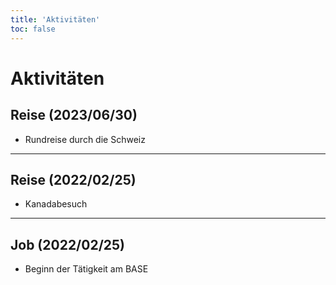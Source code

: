```yaml
---
title: 'Aktivitäten'
toc: false
---
```


# Aktivitäten

## Reise (2023/06/30)

* Rundreise durch die Schweiz


---

## Reise (2022/02/25)

* Kanadabesuch

---

## Job (2022/02/25)

* Beginn der Tätigkeit am BASE

